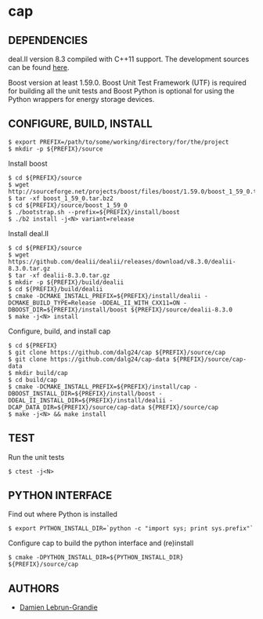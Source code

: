 cap
===
DEPENDENCIES
------------
deal.II version 8.3 compiled with C++11 support. The development sources can be found 
[here](https://github.com/dealii/dealii).

Boost version at least 1.59.0.  Boost Unit Test Framework (UTF) is required for building all the unit tests
and Boost Python is optional for using the Python wrappers for energy storage devices.

CONFIGURE, BUILD, INSTALL
-------------------------

    $ export PREFIX=/path/to/some/working/directory/for/the/project
    $ mkdir -p ${PREFIX}/source

Install boost

    $ cd ${PREFIX}/source
    $ wget http://sourceforge.net/projects/boost/files/boost/1.59.0/boost_1_59_0.tar.bz2
    $ tar -xf boost_1_59_0.tar.bz2
    $ cd ${PREFIX}/source/boost_1_59_0
    $ ./bootstrap.sh --prefix=${PREFIX}/install/boost
    $ ./b2 install -j<N> variant=release

Install deal.II

    $ cd ${PREFIX}/source
    $ wget https://github.com/dealii/dealii/releases/download/v8.3.0/dealii-8.3.0.tar.gz
    $ tar -xf dealii-8.3.0.tar.gz
    $ mkdir -p ${PREFIX}/build/dealii
    $ cd ${PREFIX}/build/dealii
    $ cmake -DCMAKE_INSTALL_PREFIX=${PREFIX}/install/dealii -DCMAKE_BUILD_TYPE=Release -DDEAL_II_WITH_CXX11=ON -DBOOST_DIR=${PREFIX}/install/boost ${PREFIX}/source/dealii-8.3.0
    $ make -j<N> install

Configure, build, and install cap

    $ cd ${PREFIX}
    $ git clone https://github.com/dalg24/cap ${PREFIX}/source/cap
    $ git clone https://github.com/dalg24/cap-data ${PREFIX}/source/cap-data
    $ mkdir build/cap
    $ cd build/cap
    $ cmake -DCMAKE_INSTALL_PREFIX=${PREFIX}/install/cap -DBOOST_INSTALL_DIR=${PREFIX}/install/boost -DDEAL_II_INSTALL_DIR=${PREFIX}/install/dealii -DCAP_DATA_DIR=${PREFIX}/source/cap-data ${PREFIX}/source/cap
    $ make -j<N> && make install
    
TEST
----
    
Run the unit tests    
    
    $ ctest -j<N>

PYTHON INTERFACE
----------------

Find out where Python is installed

    $ export PYTHON_INSTALL_DIR=`python -c "import sys; print sys.prefix"`

Configure cap to build the python interface and (re)install

    $ cmake -DPYTHON_INSTALL_DIR=${PYTHON_INSTALL_DIR} ${PREFIX}/source/cap


AUTHORS
-------
* [Damien Lebrun-Grandie](https://github.com/dalg24)
